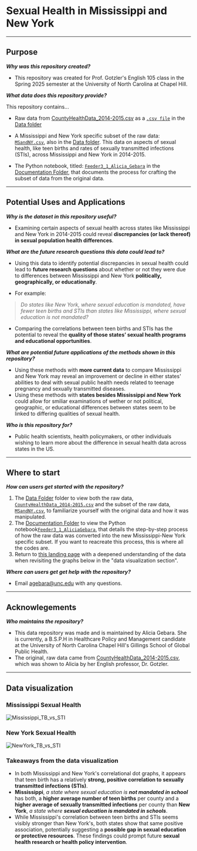 # Sexual Health in Mississippi and New York

---
## **Purpose**

***Why was this repository created?***

- This repository was created for Prof. Gotzler's English 105 class in the Spring 2025 semester at the University of North Carolina at Chapel Hill.

***What data does this repository provide?***

This repository contains...

- Raw data from [CountyHealthData_2014-2015.csv](https://github.com/tarheel105/105-Unit-3/blob/main/data/CountyHealthData_2014-2015.csv) as a [`.csv file`](https://github.com/AliciaGebara/Sexual_Health_In_MS_and_NY/blob/main/Data/CountyHealthData_2014-2015.csv) in the [Data folder](https://github.com/AliciaGebara/Sexual_Health_In_MS_and_NY/tree/main/Data) 

- A Mississippi and New York specific subset of the raw data: [`MSandNY.csv`](https://github.com/AliciaGebara/Sexual_Health_In_MS_and_NY/blob/main/Data/MSandNY.csv), also in the [Data folder](https://github.com/AliciaGebara/Sexual_Health_In_MS_and_NY/tree/main/Data). This data on aspects of sexual health, like teen births and rates of sexually transmitted infections (STIs), across Mississippi and New York in 2014-2015.

- The Python notebook, titled: [`Feeder3_1_Alicia_Gebara`](https://github.com/AliciaGebara/Sexual_Health_In_MS_and_NY/blob/main/Documentation/Feeder3_1_Alicia_Gebara.ipynb) in the [Documentation Folder](https://github.com/AliciaGebara/Sexual_Health_In_MS_and_NY/tree/main/Documentation), that documents the process for crafting the subset of data from the original data.
  
---
## **Potential Uses and Applications** 

***Why is the dataset in this repository useful?***

- Examining certain aspects of sexual health across states like Mississippi and New York in 2014-2015 could reveal **discrepancies (or lack thereof) in sexual population health differences**. 


***What are the future research questions this data could lead to?*** 

- Using this data to identify potential discrepancies in sexual health could lead to **future research questions** about whether or not they were due to differences between Mississippi and New York **politically, geographically, or educationally**. 

- For example: 

> *Do states like New York, where sexual education is mandated, have fewer teen births and STIs than states like Mississippi, where sexual education is not mandated?*

- Comparing the correlations between teen births and STIs has the potential to reveal the **quality of those states’ sexual health programs and educational opportunities**.


***What are potential future applications of the methods shown in this repository?***

- Using these methods with **more current data** to compare Mississippi and New York may reveal an improvement or decline in either states' abilities to deal with sexual public health needs related to teenage pregnancy and sexually transmitted diseases.
- Using these methods with **states besides Mississippi and New York** could allow for smiliar examinations of wether or not political, geographic, or educational differences between states seem to be linked to differing qualities of sexual health.


***Who is this repository for?***
- Public health scientists, health policymakers, or other individuals wishing to learn more about the difference in sexual health data across states in the US.  

--- 
## **Where to start** 

***How can users get started with the repository?***
1. The [Data Folder](https://github.com/AliciaGebara/Sexual_Health_In_MS_and_NY/tree/main/Data) folder to view both the raw data, [`CountyHealthData_2014-2015.csv`](https://github.com/AliciaGebara/Sexual_Health_In_MS_and_NY/blob/main/Data/CountyHealthData_2014-2015.csv) and the subset of the raw data, [`MSandNY.csv`](https://github.com/AliciaGebara/Sexual_Health_In_MS_and_NY/blob/main/Data/MSandNY.csv), to familiarize yourself with the original data and how it was manipulated. 
2. The [Documentation Folder](https://github.com/AliciaGebara/Sexual_Health_In_MS_and_NY/tree/main/Documentation) to view the Python notebook[`Feeder3_1_AliciaGebara`](https://github.com/AliciaGebara/Sexual_Health_In_MS_and_NY/blob/main/Documentation/Feeder3_1_Alicia_Gebara.ipynb), that details the step-by-step process of how the raw data was converted into the new Mississippi-New York specific subset. If you want to reacreate this process, this is where all the codes are. 
3. Return to [this landing page](https://github.com/AliciaGebara/Sexual_Health_In_MS_and_NY/blob/main/Landing%20Page%20README.md) with a deepened understanding of the data when revisiting the graphs below in the "data visualization section". 

***Where can users get get help with the repository?***
- Email agebara@unc.edu with any questions. 

---
## **Acknowlegements**

***Who maintains the repository?*** 
- This data repository was made and is maintained by Alicia Gebara. She is currently, a B.S.P.H in Healthcare Policy and Management candidate at the University of North Carolina Chapel Hill's Gillings School of Global Public Health.  
- The original, raw data came from [CountyHealthData_2014-2015.csv](https://github.com/tarheel105/105-Unit-3/blob/main/data/CountyHealthData_2014-2015.csv), which was shown to Alicia by her English professor, Dr. Gotzler. 

---
## **Data visualization** 

### **Mississippi Sexual Health**

![Mississippi_TB_vs_STI](https://github.com/user-attachments/assets/ca4c67b4-1c21-471d-a489-bd2de15cc980)

### **New York Sexual Health**

![NewYork_TB_vs_STI](https://github.com/user-attachments/assets/2e56468b-8fc8-4f89-92ac-69a83c35a230)


### **Takeaways from the data visualization**
- In both Mississippi and New York's correlational dot graphs, it appears that teen birth has a relatively **strong, positive correlation to sexually transmitted infections (STIs)**. 
- **Mississippi**, *a state where sexual education is **not mandated in school*** has both, a **higher average number of teen births** per county and a **higher average of sexually transmitted infections** per county than **New York**, *a state where **sexual education is mandated in schools***. 
- While Mississippi's correlation between teen births and STIs seems visibly stronger than New York's, both states show that same positive association, potentially suggesting a **possible gap in sexual education or protective resources**. These findings could prompt future **sexual health research or health policy intervention**. 
